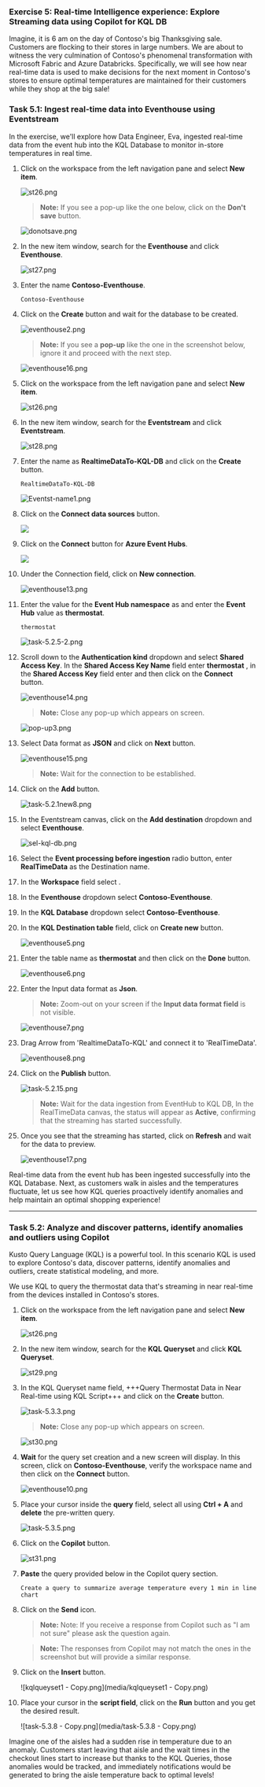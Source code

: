 
### Exercise 5: Real-time Intelligence experience: Explore Streaming data using Copilot for KQL DB

Imagine, it is 6 am on the day of Contoso's big Thanksgiving sale. Customers are flocking to their stores in large numbers. We are about to witness the very culmination of Contoso's phenomenal transformation with Microsoft Fabric and Azure Databricks. Specifically, we will see how near real-time data is used to make decisions for the next moment in Contoso's stores to ensure optimal temperatures are maintained for their customers while they shop at the big sale!

### Task 5.1: Ingest real-time data into Eventhouse using Eventstream
In the exercise, we'll explore how Data Engineer, Eva, ingested real-time data from the event hub into the KQL Database to monitor in-store temperatures in real time. 

1.  Click on the **<inject key= "WorkspaceName" enableCopy="false"/>** workspace from the left navigation pane and select **New item**.

    ![st26.png](media/st26.png)

    >**Note:** If you see a pop-up like the one below, click on the **Don't save** button.

    ![donotsave.png](media/donotsave.png) 

2. In the new item window, search for the **Eventhouse** and click **Eventhouse**.

    ![st27.png](media/st27.png)

3. Enter the name **Contoso-Eventhouse**.

    ```
    Contoso-Eventhouse
    ```

4. Click on the **Create** button and wait for the database to be created.

    ![eventhouse2.png](media/eventhouse2.png)

    >**Note:** If you see a **pop-up** like the one in the screenshot below, ignore it and proceed with the next step.

    ![eventhouse16.png](media/eventhouse16.png)

5. Click on the **<inject key= "WorkspaceName" enableCopy="false"/>**  workspace from the left navigation pane and select **New item**.

    ![st26.png](media/st26.png)

6. In the new item window, search for the **Eventstream** and click **Eventstream**.

    ![st28.png](media/st28.png)

7. Enter the name as **RealtimeDataTo-KQL-DB** and click on the **Create** button.

    ```
    RealtimeDataTo-KQL-DB
    ```

    ![Eventst-name1.png](media/Eventst-name1.png)

8. Click on the **Connect data sources** button.

    ![](media/eventhouse12u.png)

9. Click on the **Connect** button for **Azure Event Hubs**.

    ![](media/eventhouseconnect.png)

10. Under the Connection field, click on **New connection**.

    ![eventhouse13.png](media/eventhouse13.png)

11. Enter the value for the **Event Hub namespace** as **<inject key= "namespaces_adx_thermostat" enableCopy="true"/>**  and enter the **Event Hub** value as **thermostat**.

    ```
    thermostat
    ```

    ![task-5.2.5-2.png](media/task-5.2.5-2.png)

12. Scroll down to the **Authentication kind** dropdown and select **Shared Access Key**. In the **Shared Access Key Name** field enter **thermostat** , in the **Shared Access Key** field enter **<inject key= "eventHubPolicyPrimaryKey" enableCopy="true"/>** and then click on the **Connect** button.

    ![eventhouse14.png](media/eventhouse14.png)

    >**Note:** Close any pop-up which appears on screen.

    ![pop-up3.png](media/pop-up3.png)

13. Select Data format as **JSON** and click on **Next** button.

    ![eventhouse15.png](media/eventhouse15.png)

    >**Note:** Wait for the connection to be established.

14. Click on the **Add** button.

    ![task-5.2.1new8.png](media/task-5.2.1new8.png)

15. In the Eventstream canvas, click on the **Add destination** dropdown and select **Eventhouse**.

    ![sel-kql-db.png](media/sel-kql-db.png)

16. Select the **Event processing before ingestion** radio button, enter **RealTimeData** as the Destination name.

17. In the **Workspace** field select **<inject key= "WorkspaceName" enableCopy="false"/>**. 

18. In the **Eventhouse** dropdown select **Contoso-Eventhouse**.

18. In the **KQL Database** dropdown select **Contoso-Eventhouse**.

19. In the **KQL Destination table** field, click on **Create new** button.

    ![eventhouse5.png](media/eventhouse5.png)

20. Enter the table name as **thermostat** and then click on the **Done** button.

    ![eventhouse6.png](media/eventhouse6.png)

21. Enter the Input data format as **Json**.

    >**Note:** Zoom-out on your screen if the **Input data format field** is not visible.

    ![eventhouse7.png](media/eventhouse7.png)

22. Drag Arrow from 'RealtimeDataTo-KQL' and connect it to 'RealTimeData'.

    ![eventhouse8.png](media/eventhouse8.png)

23. Click on the **Publish** button.

    ![task-5.2.15.png](media/task-5.2.15.png)

    >**Note:** Wait for the data ingestion from EventHub to KQL DB, In the RealTimeData canvas, the status will appear as **Active**, confirming that the streaming has started successfully.

24. Once you see that the streaming has started, click on **Refresh** and wait for the data to preview.

    ![eventhouse17.png](media/eventhouse17.png)

Real-time data from the event hub has been ingested successfully into the KQL Database. Next, as customers walk in aisles and the temperatures fluctuate, let us see how KQL queries proactively identify anomalies and help maintain an optimal shopping experience!

---

### Task 5.2: Analyze and discover patterns, identify anomalies and outliers using Copilot

Kusto Query Language (KQL) is a powerful tool. In this scenario KQL is used to explore Contoso's data, discover patterns, identify anomalies and outliers, create statistical modeling, and more.

We use KQL to query the thermostat data that's streaming in near real-time from the devices installed in Contoso's stores.

1. Click on the **<inject key= "WorkspaceName" enableCopy="false"/>** workspace from the left navigation pane and select **New item**.

    ![st26.png](media/st26.png)

2. In the new item window, search for the **KQL Queryset** and click **KQL Queryset**.

    ![st29.png](media/st29.png)

4. In the KQL Queryset name field, +++Query Thermostat Data in Near Real-time using KQL Script+++ and click on the **Create** button.

    ![task-5.3.3.png](media/task-5.3.3.png)

    >**Note:** Close any pop-up which appears on screen.

    ![st30.png](media/st30.png)

5. **Wait** for the query set creation and a new screen will display. In this screen, click on **Contoso-Eventhouse**, verify the workspace name and then click on the **Connect** button.

    ![eventhouse10.png](media/eventhouse10.png)

6. Place your cursor inside the **query** field, select all using **Ctrl + A** and **delete** the pre-written query.

    ![task-5.3.5.png](media/task-5.3.5.png)

7. Click on the **Copilot** button.

    ![st31.png](media/st31.png)

8. **Paste** the query provided below in the Copilot query section.

    ```
    Create a query to summarize average temperature every 1 min in line chart
    ```

9. Click on the **Send** icon.

    >**Note:** Note: If you receive a response from Copilot such as "I am not sure" please ask the question again.

    >**Note:** The responses from Copilot may not match the ones in the screenshot but will provide a similar response. 

10. Click on the **Insert** button.

    ![kqlqueyset1 - Copy.png](media/kqlqueyset1 - Copy.png)

11. Place your cursor in the **script field**, click on the **Run** button and you get the desired result.

    ![task-5.3.8 - Copy.png](media/task-5.3.8 - Copy.png)


Imagine one of the aisles had a sudden rise in temperature due to an anomaly. Customers start leaving that aisle and the wait times in the checkout lines start to increase but thanks to the KQL Queries, those anomalies would be tracked, and immediately notifications would be generated to bring the aisle temperature back to optimal levels! 
